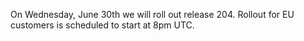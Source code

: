 On Wednesday, June 30th we will roll out release 204. Rollout for EU customers is scheduled to start at 8pm UTC.
